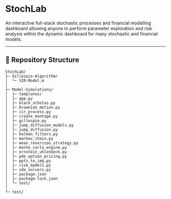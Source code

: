 # StochLab

An interactive full-stack stochastic processes and financial modelling dashboard allowing anyone to perform parameter exploration and risk analysis within the dynamic dashboard for many stochastic and financial models.  

---

## 📁 Repository Structure

```text
StochLab/
├─ Gillespie-Algorithm/
│  └─ SIR-Model.m
│
├─ Model-Simulations/
│  ├─ templates/
│  ├─ app.py
│  ├─ black_scholes.py
│  ├─ brownian_motion.py
│  ├─ cir_process.py
│  ├─ create_montage.py
│  ├─ gillespie.py
│  ├─ jump_diffusion_models.py
│  ├─ jump_diffusion.py
│  ├─ kalman_filters.py
│  ├─ markov_chain.py
│  ├─ mean_reversion_strategy.py
│  ├─ monte_carlo_engine.py
│  ├─ ornstein_uhlenbeck.py
│  ├─ pde_option_pricing.py
│  ├─ pptx_to_img.py
│  ├─ risk_models.py
│  ├─ sde_solvers.py
│  ├─ package.json
│  ├─ package-lock.json
│  └─ test/
│
└─ test/
